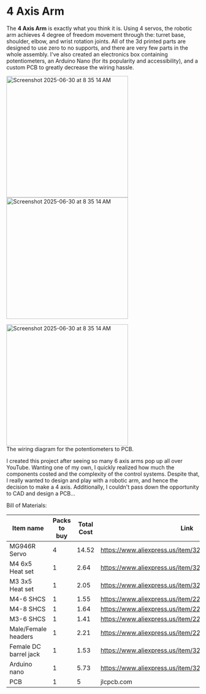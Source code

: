 # 4 Axis Arm
The **4 Axis Arm** is exactly what you think it is. Using 4 servos, the robotic arm achieves 4 degree of freedom movement through the: turret base, shoulder, elbow, and wrist rotation joints. All of the 3d printed parts are designed to use zero to no supports, and there are very few parts in the whole assembly. I've also created an electronics box containing potentiometers, an Arduino Nano (for its popularity and accessibility), and a custom PCB to greatly decrease the wiring hassle. 

<img width="317" alt="Screenshot 2025-06-30 at 8 35 14 AM" src="https://github.com/user-attachments/assets/d4b5e332-f853-4b5c-8138-36b5d85650bd" />

<img width="317" alt="Screenshot 2025-06-30 at 8 35 14 AM" src="https://github.com/user-attachments/assets/0dae4877-3652-4b84-bee7-a313bdc93999" />

<img width="317" alt="Screenshot 2025-06-30 at 8 35 14 AM" src="https://github.com/user-attachments/assets/96e62199-cbd8-4f7f-b254-167194a59e5d" />\
The wiring diagram for the potentiometers to PCB.

I created this project after seeing so many 6 axis arms pop up all over YouTube. Wanting one of my own, I quickly realized how much the components costed and the complexity of the control systems. Despite that, I really wanted to design and play with a robotic arm, and hence the decision to make a 4 axis. Additionally, I couldn't pass down the opportunity to CAD and design a PCB...

Bill of Materials:

| Item name             | Packs to buy | Total Cost | Link                                                  |
|-----------------------|--------------|------------|-------------------------------------------------------|
| MG946R Servo          |            4 |      14.52 | https://www.aliexpress.us/item/3256806315358281.html  |
| M4 6x5 Heat set       |            1 |       2.64 | https://www.aliexpress.us/item/3256803396040989.html  |
| M3 3x5 Heat set       |            1 |       2.05 | https://www.aliexpress.us/item/3256803396040989.html  |
| M4-6 SHCS             |            1 |       1.55 | https://www.aliexpress.us/item/2255800598515019.html  |
| M4-8 SHCS             |            1 |       1.64 | https://www.aliexpress.us/item/2255800598515019.html  |
| M3-6 SHCS             |            1 |       1.41 | https://www.aliexpress.us/item/2255800598515019.html  |
| Male/Female headers   |            1 |       2.21 | https://www.aliexpress.us/item/2255800687544049.html? |
| Female DC barrel jack |            1 |       1.53 | https://www.aliexpress.us/item/3256802343987191.html  |
| Arduino nano          |            1 |       5.73 | https://www.aliexpress.us/item/3256806718205824.html  |
| PCB                   |            1 |          5 | jlcpcb.com                                            |
